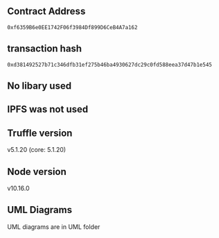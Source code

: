 ## Contract Address
```
0xf6359B6e0EE1742F06f3984Df899D6CeB4A7a162
```

## transaction hash
```
0xd381492527b71c346dfb31ef275b46ba4930627dc29c0fd588eea37d47b1e545
```

## No libary used

## IPFS was not used

## Truffle version
v5.1.20 (core: 5.1.20)

## Node version
v10.16.0

## UML Diagrams

UML diagrams are in UML folder
